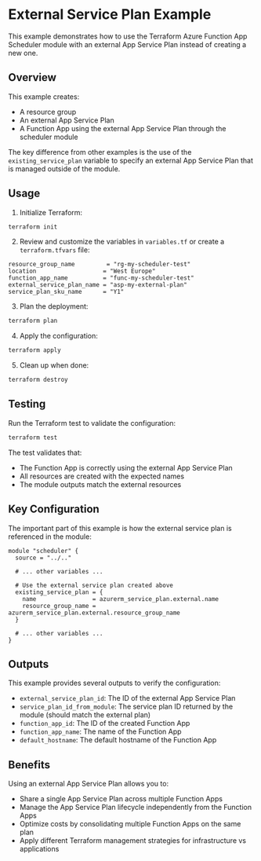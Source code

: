 # External Service Plan Example

This example demonstrates how to use the Terraform Azure Function App Scheduler module with an external App Service Plan instead of creating a new one.

## Overview

This example creates:
- A resource group
- An external App Service Plan
- A Function App using the external App Service Plan through the scheduler module

The key difference from other examples is the use of the `existing_service_plan` variable to specify an external App Service Plan that is managed outside of the module.

## Usage

1. Initialize Terraform:
```bash
terraform init
```

2. Review and customize the variables in `variables.tf` or create a `terraform.tfvars` file:
```hcl
resource_group_name         = "rg-my-scheduler-test"
location                   = "West Europe"
function_app_name          = "func-my-scheduler-test"
external_service_plan_name = "asp-my-external-plan"
service_plan_sku_name      = "Y1"
```

3. Plan the deployment:
```bash
terraform plan
```

4. Apply the configuration:
```bash
terraform apply
```

5. Clean up when done:
```bash
terraform destroy
```

## Testing

Run the Terraform test to validate the configuration:
```bash
terraform test
```

The test validates that:
- The Function App is correctly using the external App Service Plan
- All resources are created with the expected names
- The module outputs match the external resources

## Key Configuration

The important part of this example is how the external service plan is referenced in the module:

```hcl
module "scheduler" {
  source = "../.."

  # ... other variables ...

  # Use the external service plan created above
  existing_service_plan = {
    name                = azurerm_service_plan.external.name
    resource_group_name = azurerm_service_plan.external.resource_group_name
  }

  # ... other variables ...
}
```

## Outputs

This example provides several outputs to verify the configuration:
- `external_service_plan_id`: The ID of the external App Service Plan
- `service_plan_id_from_module`: The service plan ID returned by the module (should match the external plan)
- `function_app_id`: The ID of the created Function App
- `function_app_name`: The name of the Function App
- `default_hostname`: The default hostname of the Function App

## Benefits

Using an external App Service Plan allows you to:
- Share a single App Service Plan across multiple Function Apps
- Manage the App Service Plan lifecycle independently from the Function Apps
- Optimize costs by consolidating multiple Function Apps on the same plan
- Apply different Terraform management strategies for infrastructure vs applications